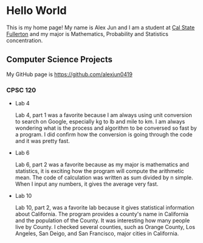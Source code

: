 # Hello World

This is my home page! My name is Alex Jun and I am a student at [Cal State Fullerton](http://www.fullerton.edu/) and my major is Mathematics, Probability and Statistics concentration.

## Computer Science Projects

My GitHub page is https://github.com/alexjun0419

### CPSC 120

* Lab 4

    Lab 4, part 1 was a favorite because I am always using unit conversion to search on Google, especially kg to lb and mile to km. I am always wondering what is the process and algorithm to be conversed so fast by a program. I did confirm how the conversion is going through the code and it was pretty fast.

* Lab 6

    Lab 6, part 2 was a favorite because as my major is mathematics and statistics, it is exciting how the program will compute the arithmetic mean. The code of calculation was written as sum divided by n simple. When I input any numbers, it gives the average very fast.

* Lab 10

    Lab 10, part 2, was a favorite lab because it gives statistical information about California. The program provides a county's name in California and the population of the County. It was interesting how many people live by County. I checked several counties, such as Orange County, Los Angeles, San Deigo, and San Francisco, major cities in California.